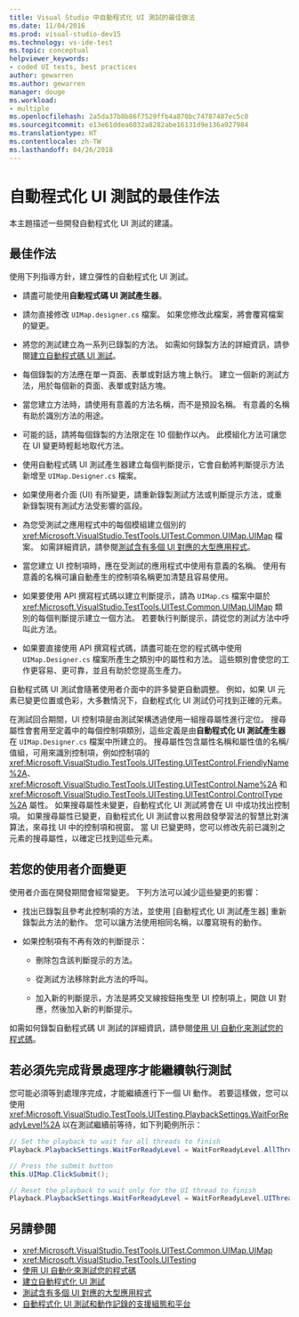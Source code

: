 ```yaml
---
title: Visual Studio 中自動程式化 UI 測試的最佳做法
ms.date: 11/04/2016
ms.prod: visual-studio-dev15
ms.technology: vs-ide-test
ms.topic: conceptual
helpviewer_keywords:
- coded UI tests, best practices
author: gewarren
ms.author: gewarren
manager: douge
ms.workload:
- multiple
ms.openlocfilehash: 2a5da37b8b86f7529ffb4a870bc74787487ec5c0
ms.sourcegitcommit: e13e61ddea6032a8282abe16131d9e136a927984
ms.translationtype: HT
ms.contentlocale: zh-TW
ms.lasthandoff: 04/26/2018
---
```

# <a name="best-practices-for-coded-ui-tests"></a>自動程式化 UI 測試的最佳作法

本主題描述一些開發自動程式化 UI 測試的建議。

## <a name="best-practices"></a>最佳作法

使用下列指導方針，建立彈性的自動程式化 UI 測試。

-   請盡可能使用**自動程式碼 UI 測試產生器**。

-   請勿直接修改 `UIMap.designer.cs` 檔案。 如果您修改此檔案，將會覆寫檔案的變更。

-   將您的測試建立為一系列已錄製的方法。 如需如何錄製方法的詳細資訊，請參閱[建立自動程式碼 UI 測試](../test/use-ui-automation-to-test-your-code.md)。

-   每個錄製的方法應在單一頁面、表單或對話方塊上執行。 建立一個新的測試方法，用於每個新的頁面、表單或對話方塊。

-   當您建立方法時，請使用有意義的方法名稱，而不是預設名稱。 有意義的名稱有助於識別方法的用途。

-   可能的話，請將每個錄製的方法限定在 10 個動作以內。 此模組化方法可讓您在 UI 變更時輕鬆地取代方法。

-   使用自動程式碼 UI 測試產生器建立每個判斷提示，它會自動將判斷提示方法新增至 `UIMap.Designer.cs` 檔案。

-   如果使用者介面 (UI) 有所變更，請重新錄製測試方法或判斷提示方法，或重新錄製現有測試方法受影響的區段。

-   為您受測試之應用程式中的每個模組建立個別的 <xref:Microsoft.VisualStudio.TestTools.UITest.Common.UIMap.UIMap> 檔案。 如需詳細資訊，請參閱[測試含有多個 UI 對應的大型應用程式](../test/testing-a-large-application-with-multiple-ui-maps.md)。

-   當您建立 UI 控制項時，應在受測試的應用程式中使用有意義的名稱。 使用有意義的名稱可讓自動產生的控制項名稱更加清楚且容易使用。

-   如果要使用 API 撰寫程式碼以建立判斷提示，請為 `UIMap.cs` 檔案中屬於 <xref:Microsoft.VisualStudio.TestTools.UITest.Common.UIMap.UIMap> 類別的每個判斷提示建立一個方法。 若要執行判斷提示，請從您的測試方法中呼叫此方法。

-   如果要直接使用 API 撰寫程式碼，請盡可能在您的程式碼中使用 `UIMap.Designer.cs` 檔案所產生之類別中的屬性和方法。 這些類別會使您的工作更容易、更可靠，並且有助於您提高生產力。

自動程式碼 UI 測試會隨著使用者介面中的許多變更自動調整。 例如，如果 UI 元素已變更位置或色彩，大多數情況下，自動程式化 UI 測試仍可找到正確的元素。

在測試回合期間，UI 控制項是由測試架構透過使用一組搜尋屬性進行定位。 搜尋屬性會套用至定義中的每個控制項類別，這些定義是由**自動程式化 UI 測試產生器**在 `UIMap.Designer.cs` 檔案中所建立的。 搜尋屬性包含屬性名稱和屬性值的名稱/值組，可用來識別控制項，例如控制項的 <xref:Microsoft.VisualStudio.TestTools.UITesting.UITestControl.FriendlyName%2A>、<xref:Microsoft.VisualStudio.TestTools.UITesting.UITestControl.Name%2A> 和 <xref:Microsoft.VisualStudio.TestTools.UITesting.UITestControl.ControlType%2A> 屬性。 如果搜尋屬性未變更，自動程式化 UI 測試將會在 UI 中成功找出控制項。 如果搜尋屬性已變更，自動程式化 UI 測試會以套用啟發學習法的智慧比對演算法，來尋找 UI 中的控制項和視窗。 當 UI 已變更時，您可以修改先前已識別之元素的搜尋屬性，以確定已找到這些元素。

## <a name="if-your-user-interface-changes"></a>若您的使用者介面變更

使用者介面在開發期間會經常變更。 下列方法可以減少這些變更的影響：

-   找出已錄製且參考此控制項的方法，並使用 [自動程式化 UI 測試產生器] 重新錄製此方法的動作。 您可以讓方法使用相同名稱，以覆寫現有的動作。

-   如果控制項有不再有效的判斷提示：

    -   刪除包含該判斷提示的方法。

    -   從測試方法移除對此方法的呼叫。

    -   加入新的判斷提示，方法是將交叉線按鈕拖曳至 UI 控制項上，開啟 UI 對應，然後加入新的判斷提示。

如需如何錄製自動程式碼 UI 測試的詳細資訊，請參閱[使用 UI 自動化來測試您的程式碼](../test/use-ui-automation-to-test-your-code.md)。

## <a name="if-a-background-process-needs-to-complete-before-the-test-can-continue"></a>若必須先完成背景處理序才能繼續執行測試

您可能必須等到處理序完成，才能繼續進行下一個 UI 動作。 若要這樣做，您可以使用 <xref:Microsoft.VisualStudio.TestTools.UITesting.PlaybackSettings.WaitForReadyLevel%2A> 以在測試繼續前等待，如下列範例所示：

```csharp
// Set the playback to wait for all threads to finish
Playback.PlaybackSettings.WaitForReadyLevel = WaitForReadyLevel.AllThreads;

// Press the submit button
this.UIMap.ClickSubmit();

// Reset the playback to wait only for the UI thread to finish
Playback.PlaybackSettings.WaitForReadyLevel = WaitForReadyLevel.UIThreadOnly;
```

## <a name="see-also"></a>另請參閱

- <xref:Microsoft.VisualStudio.TestTools.UITest.Common.UIMap.UIMap>
- <xref:Microsoft.VisualStudio.TestTools.UITesting>
- [使用 UI 自動化來測試您的程式碼](../test/use-ui-automation-to-test-your-code.md)
- [建立自動程式化 UI 測試](../test/use-ui-automation-to-test-your-code.md)
- [測試含有多個 UI 對應的大型應用程式](../test/testing-a-large-application-with-multiple-ui-maps.md)
- [自動程式化 UI 測試和動作記錄的支援組態和平台](../test/supported-configurations-and-platforms-for-coded-ui-tests-and-action-recordings.md)